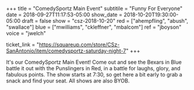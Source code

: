 +++
title = "ComedySportz Main Event"
subtitile = "Funny For Everyone"
date = 2018-09-27T11:17:53-05:00
show_date = 2018-10-20T19:30:00-05:00
draft = false
show = "csz-2018-10-20"
red = ["ahempfling", "abush", "swallace"]
blue = ["mwilliams", "ckleffner", "mbalcom"]
ref = "jboyson"
voice = "jwelch"

ticket_link = "https://squareup.com/store/CSz-SanAntonio/item/comedysportz-saturday-night-7"
+++

It's our ComedySportz Main Event! Come out and see the Bexars in Blue battle it out with the Punslingers in Red, in a battle for laughs, glory, and fabulous points. The show starts at 7:30, so get here a bit early to grab a snack and find your seat. All shows are also BYOB.
